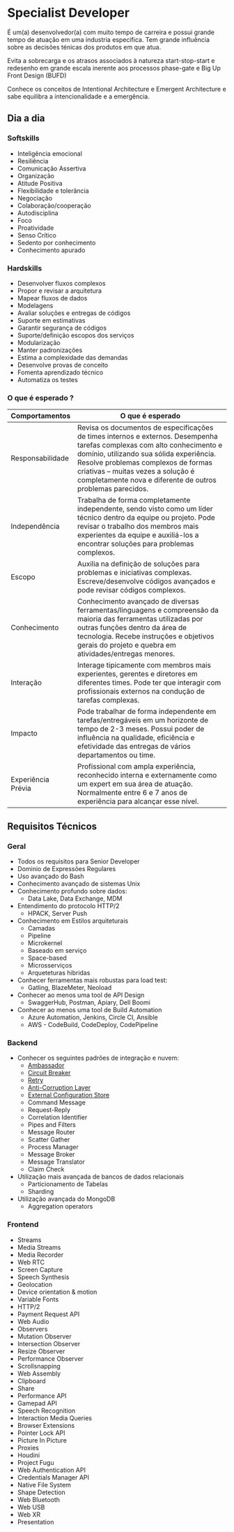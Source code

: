 # Specialist Developer 

É um(a) desenvolvedor(a) com muito tempo de carreira e possui grande tempo de atuação em uma industria especifica. Tem grande influência sobre as decisões ténicas dos produtos em que atua.

Evita a sobrecarga e os atrasos associados à natureza start-stop-start e redesenho em grande escala inerente aos processos phase-gate e Big Up Front Design (BUFD)

Conhece os conceitos de Intentional Architecture e Emergent Architecture e sabe equilibra a intencionalidade e a emergência.

## Dia a dia
### Softskills
- Inteligência emocional
- Resiliência
- Comunicação Assertiva
- Organização
- Atitude Positiva
- Flexibilidade e tolerância
- Negociação
- Colaboração/cooperação
- Autodisciplina
- Foco
- Proatividade
- Senso Crítico
- Sedento por conhecimento
- Conhecimento apurado

### Hardskills
- Desenvolver fluxos complexos
- Propor e revisar a arquitetura
- Mapear fluxos de dados
- Modelagens
- Avaliar soluções e entregas de códigos
- Suporte em estimativas
- Garantir segurança de códigos
- Suporte/definição escopos dos serviços
- Modularização
- Manter padronizações
- Estima a complexidade das demandas
- Desenvolve provas de conceito
- Fomenta aprendizado técnico
- Automatiza os testes

### O que é esperado ?

| Comportamentos | O que é esperado |
|--|--|
| Responsabilidade | Revisa os documentos de especificações de times internos e externos. Desempenha tarefas complexas com alto conhecimento e domínio, utilizando sua sólida experiência. Resolve problemas complexos de formas criativas – muitas vezes a solução é completamente nova e diferente de outros problemas parecidos.|
| Independência | Trabalha de forma completamente independente, sendo visto como um líder técnico dentro da equipe ou projeto. Pode revisar o trabalho dos membros mais experientes da equipe e auxiliá-los a encontrar soluções para problemas complexos. |
| Escopo | Auxilia na definição de soluções para problemas e iniciativas complexas. Escreve/desenvolve códigos avançados e pode revisar códigos complexos. |
| Conhecimento | Conhecimento avançado de diversas ferramentas/linguagens e compreensão da maioria das ferramentas utilizadas por outras funções dentro da área de tecnologia. Recebe instruções e objetivos gerais do projeto e quebra em atividades/entregas menores. |
| Interação | Interage tipicamente com membros mais experientes, gerentes e diretores em diferentes times. Pode ter que interagir com profissionais externos na condução de tarefas complexas. |
| Impacto | Pode trabalhar de forma independente em tarefas/entregáveis em um horizonte de tempo de 2-3 meses.  Possui poder de influência na qualidade, eficiência e efetividade das entregas de vários departamentos ou time. |
| Experiência Prévia| Profissional com ampla experiência, reconhecido interna e externamente como um expert em sua área de atuação. Normalmente entre 6 e 7 anos de experiência para alcançar esse nível. |

## Requisitos Técnicos

### Geral
- Todos os requisitos para Senior Developer
- Dominio de Expressões Regulares
- Uso avançado do Bash
- Conhecimento avançado de sistemas Unix
- Conhecimento profundo sobre dados:
	* Data Lake, Data Exchange, MDM
- Entendimento do protocolo HTTP/2
	* HPACK, Server Push
- Conhecimento em Estilos arquiteturais
	* Camadas
	* Pipeline
	* Microkernel
	* Baseado em serviço
	* Space-based
	* Microsserviços
	* Arqueteturas hibridas
- Conhecer ferramentas mais robustas para load test:
	* Gatling, BlazeMeter, Neoload
- Conhecer ao menos uma tool de API Design
	* SwaggerHub, Postman, Apiary, Dell Boomi
- Conhecer ao menos uma tool de Build Automation
	* Azure Automation, Jenkins, Circle CI, Ansible
	* AWS - CodeBuild, CodeDeploy, CodePipeline

### Backend
- Conhecer os seguintes padrões de integração e nuvem:
	* [Ambassador](https://docs.microsoft.com/pt-br/azure/architecture/patterns/ambassador)
	* [Circuit Breaker](https://docs.microsoft.com/pt-br/azure/architecture/patterns/circuit-breaker)
	* [Retry](https://docs.microsoft.com/pt-br/azure/architecture/patterns/retry)
	* [Anti-Corruption Layer](https://docs.microsoft.com/pt-br/azure/architecture/patterns/anti-corruption-layer)
	* [External Configuration Store](https://docs.microsoft.com/pt-br/azure/architecture/patterns/external-configuration-store)
	* Command Message
	* Request-Reply
	* Correlation Identifier
	* Pipes and Filters
	* Message Router
	* Scatter Gather
	* Process Manager
	* Message Broker
	* Message Translator
	* Claim Check
- Utilização mais avançada de bancos de dados relacionais
	* Particionamento de Tabelas
	* Sharding
- Utilização avançada do MongoDB
	* Aggregation operators

### Frontend
- Streams
- Media Streams
- Media Recorder
- Web RTC
- Screen Capture
- Speech Synthesis
- Geolocation
- Device orientation & motion
- Variable Fonts
- HTTP/2
- Payment Request API
- Web Audio
- Observers
- Mutation Observer
- Intersection Observer
- Resize Observer
- Performance Observer
- Scrollsnapping
- Web Assembly
- Clipboard
- Share
- Performance API
- Gamepad API
- Speech Recognition
- Interaction Media Queries
- Browser Extensions
- Pointer Lock API
- Picture In Picture
- Proxies
- Houdini
- Project Fugu
- Web Authentication API
- Credentials Manager API
- Native File System
- Shape Detection
- Web Bluetooth
- Web USB
- Web XR
- Presentation
